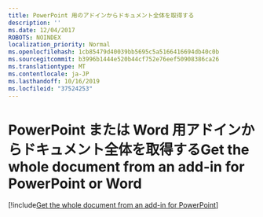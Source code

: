 ```yaml
---
title: PowerPoint 用のアドインからドキュメント全体を取得する
description: ''
ms.date: 12/04/2017
ROBOTS: NOINDEX
localization_priority: Normal
ms.openlocfilehash: 1cb85479d40039bb5695c5a5166416694db40c0b
ms.sourcegitcommit: b3996b1444e520b44cf752e76eef50908386ca26
ms.translationtype: MT
ms.contentlocale: ja-JP
ms.lasthandoff: 10/16/2019
ms.locfileid: "37524253"
---
```

# <a name="get-the-whole-document-from-an-add-in-for-powerpoint-or-word"></a><span data-ttu-id="e2419-102">PowerPoint または Word 用アドインからドキュメント全体を取得する</span><span class="sxs-lookup"><span data-stu-id="e2419-102">Get the whole document from an add-in for PowerPoint or Word</span></span>

[!include[Get the whole document from an add-in for PowerPoint](../includes/file-get-the-whole-document-from-an-add-in-for-powerpoint-or-word.md)]
